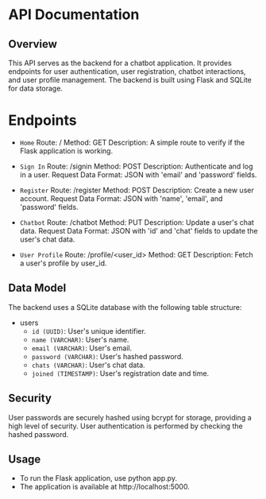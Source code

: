 # API Documentation
## Overview
This API serves as the backend for a chatbot application. It provides endpoints for user authentication, user registration, chatbot interactions, and user profile management. The backend is built using Flask and SQLite for data storage.

# Endpoints
  - `Home`
    Route: /
    Method: GET
    Description: A simple route to verify if the Flask application is working.

  - `Sign In`
    Route: /signin
    Method: POST
    Description: Authenticate and log in a user.
    Request Data Format: JSON with 'email' and 'password' fields.
    
  - `Register`
    Route: /register
    Method: POST
    Description: Create a new user account.
    Request Data Format: JSON with 'name', 'email', and 'password' fields.
    
  - `Chatbot`
    Route: /chatbot
    Method: PUT
    Description: Update a user's chat data.
    Request Data Format: JSON with 'id' and 'chat' fields to update the user's chat data.
    
  - `User Profile`
    Route: /profile/<user_id>
    Method: GET
    Description: Fetch a user's profile by user_id.

## Data Model
The backend uses a SQLite database with the following table structure:
  - users
    - `id (UUID)`: User's unique identifier.
    - `name (VARCHAR)`: User's name.
    - `email (VARCHAR)`: User's email.
    - `password (VARCHAR)`: User's hashed password.
    - `chats (VARCHAR)`: User's chat data.
    - `joined (TIMESTAMP)`: User's registration date and time.

## Security
User passwords are securely hashed using bcrypt for storage, providing a high level of security. User authentication is performed by checking the hashed password.

## Usage
  - To run the Flask application, use python app.py.
  - The application is available at http://localhost:5000.
